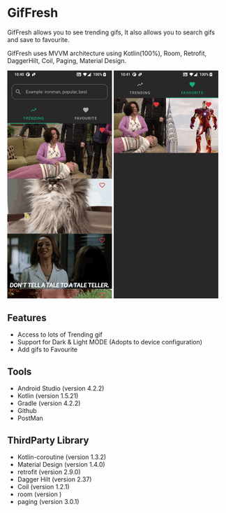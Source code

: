 # GifFresh

GifFresh allows you to see trending gifs, It also allows you to search gifs and save to favourite.

GifFresh uses MVVM architecture using Kotlin(100%), Room, Retrofit, DaggerHilt, Coil, Paging, Material Design.

<p float="left">
  <img src="./screenshot/one.png" width="240" />
  <img src="./screenshot/two.png" width="240" /> 
</p>

## Features
- Access to lots of Trending gif
- Support for Dark & Light MODE (Adopts to device configuration)
- Add gifs to Favourite 


## Tools

- Android Studio (version 4.2.2)
- Kotlin (version 1.5.21)
- Gradle (version 4.2.2)
- Github
- PostMan


## ThirdParty Library

- Kotlin-coroutine (version 1.3.2)
- Material Design (version 1.4.0)
- retrofit (version 2.9.0)
- Dagger Hilt (version 2.37)
- Coil (version 1.2.1)
- room (version )
- paging (version 3.0.1)